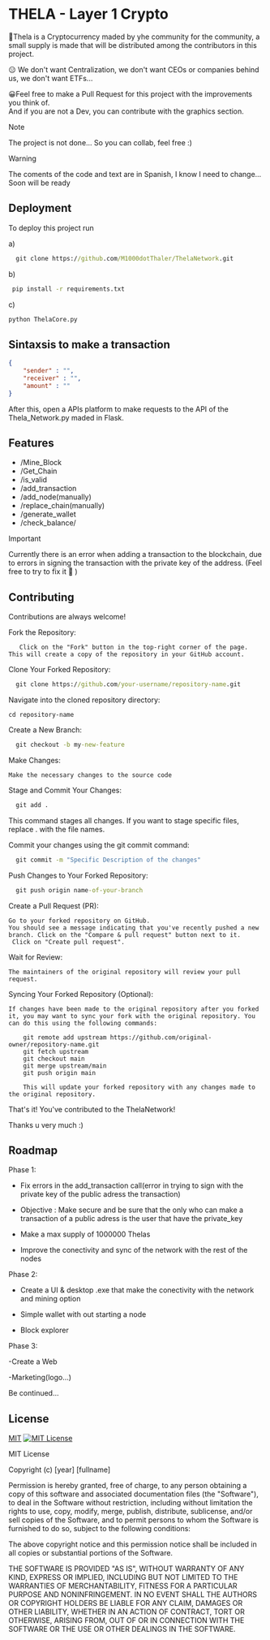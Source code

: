 
# THELA - Layer 1 Crypto

🤝Thela is a Cryptocurrency maded by yhe  community for the community, a small supply is  made that will be distributed among the contributors in this project.                                   

😑 We don't want Centralization, we don't want CEOs or companies behind us, we don't want ETFs... 

😀Feel free to make a Pull Request for this project with the improvements you think of.  
And if you are not a Dev, you can contribute with the graphics section.

> [!NOTE]  
> The project is not done... So you can collab, feel free :)

>[!WARNING]
>The coments of the code and text are in Spanish, I know I need to change... Soon will be ready

## Deployment

To deploy this project run

a)
```cmd
  git clone https://github.com/M1000dotThaler/ThelaNetwork.git
```

b)
```cmd
 pip install -r requirements.txt
```
c)
```cmd
python ThelaCore.py
```


## Sintaxsis to make a transaction 

```json
{
    "sender" : "",
    "receiver" : "",
    "amount" : ""
}

```

After this, open a APIs platform to make requests to the API of the Thela_Network.py maded in Flask.
## Features

- /Mine_Block
- /Get_Chain
- /is_valid
- /add_transaction
- /add_node(manually)
- /replace_chain(manually)
- /generate_wallet
- /check_balance/<adress>

>[!IMPORTANT]  
>Currently there is an error when adding a transaction to the blockchain, due to errors in signing the transaction with the private key of the address. (Feel free to try to fix it 🙂 )

 
## Contributing

Contributions are always welcome!





Fork the Repository:
       
       Click on the "Fork" button in the top-right corner of the page. This will create a copy of the repository in your GitHub account.

Clone Your Forked Repository:

```cmd
  git clone https://github.com/your-username/repository-name.git
```


Navigate into the cloned repository directory:


    cd repository-name

Create a New Branch:
```cmd
  git checkout -b my-new-feature
```

Make Changes:

    Make the necessary changes to the source code

Stage and Commit Your Changes:

```cmd
  git add .
```

This command stages all changes. If you want to stage specific files, replace . with the file names.


Commit your changes using the git commit command:

```cmd
  git commit -m "Specific Description of the changes"
```


Push Changes to Your Forked Repository:

```cmd
  git push origin name-of-your-branch
```


Create a Pull Request (PR):

    Go to your forked repository on GitHub.
    You should see a message indicating that you've recently pushed a new branch. Click on the "Compare & pull request" button next to it.
     Click on "Create pull request".

Wait for Review:

    The maintainers of the original repository will review your pull request. 

Syncing Your Forked Repository (Optional):

    If changes have been made to the original repository after you forked it, you may want to sync your fork with the original repository. You can do this using the following commands:

        git remote add upstream https://github.com/original-owner/repository-name.git
        git fetch upstream
        git checkout main
        git merge upstream/main
        git push origin main

        This will update your forked repository with any changes made to the original repository.

That's it! You've contributed to the ThelaNetwork! 

Thanks u very much :)

## Roadmap

Phase 1:

- Fix errors in the add_transaction call(error in trying to sign with the private key of the 
public adress the transaction)
 - Objective : Make secure and be sure that the only who can make a transaction of a public adress is
   the user that have the private_key

- Make a max supply of 1000000 Thelas

- Improve the conectivity and sync of the network with the rest of the nodes

Phase 2:

- Create a UI & desktop .exe that make the conectivity with the network and mining option 

- Simple wallet with out starting a node

- Block explorer

Phase 3:

-Create a Web 

-Marketing(logo...)

Be continued...



## License

[MIT](https://choosealicense.com/licenses/mit/)
[![MIT License](https://img.shields.io/badge/License-MIT-green.svg)](https://choosealicense.com/licenses/mit/)

MIT License

Copyright (c) [year] [fullname]

Permission is hereby granted, free of charge, to any person obtaining a copy
of this software and associated documentation files (the "Software"), to deal
in the Software without restriction, including without limitation the rights
to use, copy, modify, merge, publish, distribute, sublicense, and/or sell
copies of the Software, and to permit persons to whom the Software is
furnished to do so, subject to the following conditions:

The above copyright notice and this permission notice shall be included in all
copies or substantial portions of the Software.

THE SOFTWARE IS PROVIDED "AS IS", WITHOUT WARRANTY OF ANY KIND, EXPRESS OR
IMPLIED, INCLUDING BUT NOT LIMITED TO THE WARRANTIES OF MERCHANTABILITY,
FITNESS FOR A PARTICULAR PURPOSE AND NONINFRINGEMENT. IN NO EVENT SHALL THE
AUTHORS OR COPYRIGHT HOLDERS BE LIABLE FOR ANY CLAIM, DAMAGES OR OTHER
LIABILITY, WHETHER IN AN ACTION OF CONTRACT, TORT OR OTHERWISE, ARISING FROM,
OUT OF OR IN CONNECTION WITH THE SOFTWARE OR THE USE OR OTHER DEALINGS IN THE
SOFTWARE.
